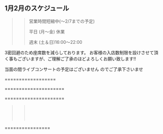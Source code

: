 ## 1月2月のスケジュール
 

>>営業時間短縮中(〜2/7までの予定)
>>
>>
>>
>>
>>平日 (月〜金) 休業
>>
>>週末 (土＆日)16:00〜22:00
>>
>>
>>
>>
>>



3密回避のため座席数を減らしております。
お客様の入店数制限を設けさせて頂く事もございますが、ご理解ご了承のほどよろしくお願い致します!!

>>
>>
>>

当面の間ライブコンサートの予定はございません
のでご了承下さいませ

>>
>>
>>




==================




>>
>>
>>
>>    
>>
>>
>>    
>>    

=====================
>>
>>
>>
>>
>>    
>>    


=====================
>>
>> <br/>
>>
>> 
>> 
>> <br/>
>>
>> 
>>
>>
>> <br/>
>>
>>
>> 
>>
>>  
>>
>>
>>


 ================

